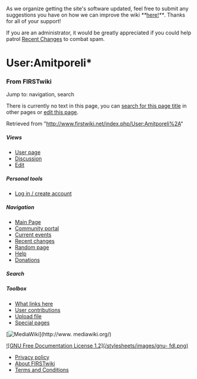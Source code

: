 As we organize getting the site's software updated, feel free to submit any
suggestions you have on how we can improve the wiki
_**_[here!](/index.php/User:Hallry/Suggestions "User:Hallry/Suggestions"
)_**_. Thanks for all of your support!

If you are an administrator, it would be greatly appreciated if you could help
patrol [Recent Changes](/index.php/Special:Recentchanges
"Special:Recentchanges" ) to combat spam.

# User:Amitporeli*

### From FIRSTwiki

Jump to: navigation, search

There is currently no text in this page, you can [search for this page
title](/index.php/Special:Search/Amitporeli%2A "Special:Search/Amitporeli*" )
in other pages or [edit this
page](http://www.firstwiki.net/index.php?title=User:Amitporeli%2A&action=edit
"http://www.firstwiki.net/index.php?title=User:Amitporeli%2A&action=edit" ).

Retrieved from "<http://www.firstwiki.net/index.php/User:Amitporeli%2A>"

##### Views

  * [User page](/index.php?title=User:Amitporeli%2A&action=edit)
  * [Discussion](/index.php/User_talk:Amitporeli%2A)
  * [Edit](/index.php?title=User:Amitporeli%2A&action=edit)

##### Personal tools

  * [Log in / create account](/index.php?title=Special:Userlogin&returnto=User:Amitporeli%2A)

[](/index.php/Main_Page "Main Page" )

##### Navigation

  * [Main Page](/index.php/Main_Page)
  * [Community portal](/index.php/FIRSTwiki:Community_portal)
  * [Current events](/index.php/Current_events)
  * [Recent changes](/index.php/Special:Recentchanges)
  * [Random page](/index.php/Special:Random)
  * [Help](/index.php/FIRSTwiki:Help)
  * [Donations](/index.php/FIRSTwiki:Site_support)

##### Search



##### Toolbox

  * [What links here](/index.php/Special:Whatlinkshere/User:Amitporeli%2A)
  * [User contributions](/index.php/Special:Contributions/Amitporeli%2A)
  * [Upload file](/index.php/Special:Upload)
  * [Special pages](/index.php/Special:Specialpages)

[![MediaWiki](/skins/common/images/poweredby_mediawiki_88x31.png)](http://www.
mediawiki.org/)

[![GNU Free Documentation License 1.2](/stylesheets/images/gnu-
fdl.png)](http://www.gnu.org/copyleft/fdl.html)

  * [Privacy policy](/index.php/FIRSTwiki:Privacy_policy "FIRSTwiki:Privacy policy" )
  * [About FIRSTwiki](/index.php/FIRSTwiki:About "FIRSTwiki:About" )
  * [Terms and Conditions](/index.php/FIRSTwiki:Terms_and_conditions "FIRSTwiki:Terms and conditions" )

